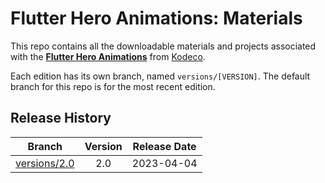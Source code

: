 # Flutter Hero Animations: Materials

This repo contains all the downloadable materials and projects associated with the **[Flutter Hero Animations](https://www.kodeco.com/37782226-flutter-hero-animations)** from [Kodeco](https://www.kodeco.com).

Each edition has its own branch, named `versions/[VERSION]`. The default branch for this repo is for the most recent edition.

## Release History

| Branch                                                                                  | Version | Release Date |
| --------------------------------------------------------------------------------------- |:-------:|:------------:|
| [versions/2.0](https://github.com/kodecocodes/video-fha-materials/tree/versions/2.0) | 2.0     | 2023-04-04   |
